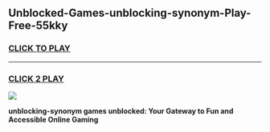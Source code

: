 
## Unblocked-Games-unblocking-synonym-Play-Free-55kky
<h3>
<a href="https://premium76.site?title=unblocking-synonym&ref=18A1">CLICK TO PLAY</a></h3>
<hr>

<h3>
<a href="https://premium76.site?title=unblocking-synonym&ref=18A1">CLICK 2 PLAY</a>
  
</h3>

<a href="https://premium76.site?title=unblocking-synonym&ref=18A1"><img src="https://clearcache.store/games.png"></a>


**unblocking-synonym games unblocked: Your Gateway to Fun and Accessible Online Gaming**
